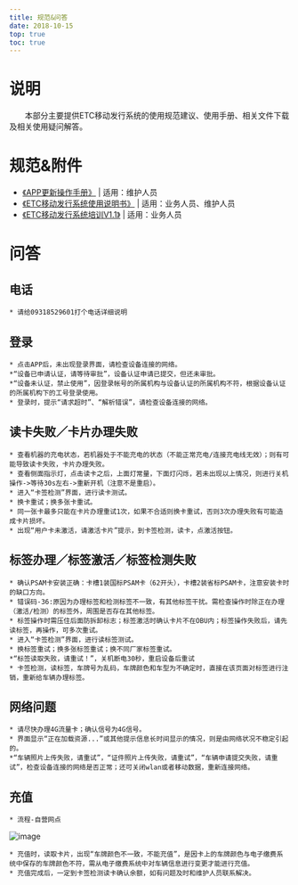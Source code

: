 ```yaml
---
title: 规范&问答
date: 2018-10-15
top: true
toc: true
---
```

# 说明
&emsp;&emsp;本部分主要提供ETC移动发行系统的使用规范建议、使用手册、相关文件下载及相关使用疑问解答。

# 规范&附件
* <a href="/design/docs/APP更新操作手册.docx">《APP更新操作手册》</a> | 适用：维护人员
* <a href="/design/docs/ETC移动发行系统使用说明书.docx">《ETC移动发行系统使用说明书》</a> | 适用：业务人员、维护人员
* <a href="/design/docs/ETC移动发行系统培训V1.1.pptx">《ETC移动发行系统培训V1.1》</a> | 适用：业务人员

# 问答
## 电话
~~~
* 请给09318529601打个电话详细说明
~~~
## 登录
~~~
* 点击APP后，未出现登录界面，请检查设备连接的网络。
*“设备已申请认证，请等待审批”，设备认证申请已提交，但还未审批。
*“设备未认证，禁止使用”，因登录帐号的所属机构与设备认证的所属机构不符，根据设备认证的所属机构下的工号登录使用。
* 登录时，提示“请求超时”、“解析错误”，请检查设备连接的网络。
~~~
## 读卡失败／卡片办理失败
~~~
* 查看机器的充电状态，若机器处于不能充电的状态（不能正常充电/连接充电线无效）；则有可能导致读卡失败，卡片办理失败。
* 查看侧面指示灯，点击读卡之后，上面灯常量，下面灯闪烁，若未出现以上情况，则进行关机操作->等待30s左右->重新开机（注意不是重启）。
* 进入“卡签检测”界面，进行读卡测试。
* 换卡重试；换多张卡重试。
* 同一张卡最多只能在卡片办理重试1次，如果不合适则换卡重试，否则3次办理失败有可能造成卡片损坏。
* 出现“用户卡未激活，请激活卡片”提示，到卡签检测，读卡，点激活按钮。
~~~
## 标签办理／标签激活／标签检测失败
~~~
* 确认PSAM卡安装正确：卡槽1装国标PSAM卡（62开头），卡槽2装省标PSAM卡，注意安装卡时的缺口方向。
* 错误码-36:原因为办理标签和检测标签不一致，有其他标签干扰。需检查操作时除正在办理（激活/检测）的标签外，周围是否存在其他标签。
* 标签操作时需压住后面防拆卸标志；标签激活时确认卡片不在OBU内；标签操作失败后，请先读标签，再操作，可多次重试。
* 进入“卡签检测”界面，进行读标签测试。
* 换标签重试；换多张标签重试；换不同厂家标签重试。
*“标签读取失败，请重试！”，关机断电30秒，重启设备后重试
* 卡签检测，读标签，车牌号为乱码，车牌颜色和车型为不确定时，直接在该页面对标签进行注销，重新给车辆办理标签。
~~~
## 网络问题
~~~
* 请尽快办理4G流量卡；确认信号为4G信号。
* 界面显示“正在加载资源...”或其他提示信息长时间显示的情况，则是由网络状况不稳定引起的。
*“车辆照片上传失败，请重试”，“证件照片上传失败，请重试”，“车辆申请提交失败，请重试”，检查设备连接的网络是否正常；还可关闭wlan或者移动数据，重新连接网络。
~~~
## 充值
~~~
* 流程-自营网点
~~~
![image](/pub-images/design-images/Top-up.jpg)
~~~
* 充值时，读取卡片，出现“车牌颜色不一致，不能充值”，是因卡上的车牌颜色与电子缴费系统中保存的车牌颜色不符，需从电子缴费系统中对车辆信息进行变更才能进行充值。
* 充值完成后，一定到卡签检测读卡确认余额，如有问题及时和维护人员联系解决。
~~~